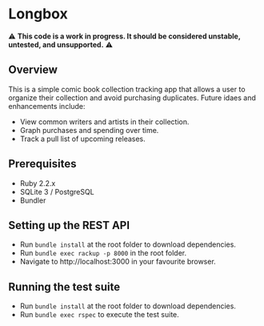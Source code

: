 # Longbox

:warning: **This code is a work in progress. It should be considered unstable, untested, and unsupported.** :warning:

## Overview

This is a simple comic book collection tracking app that allows a user to organize their collection and avoid purchasing duplicates. Future idaes and enhancements include:
  
  * View common writers and artists in their collection.
  * Graph purchases and spending over time.
  * Track a pull list of upcoming releases. 

## Prerequisites

  * Ruby 2.2.x
  * SQLite 3 / PostgreSQL
  * Bundler
   
## Setting up the REST API

  * Run `bundle install` at the root folder to download dependencies.
  * Run `bundle exec rackup -p 8000` in the root folder.
  * Navigate to http://localhost:3000 in your favourite browser.

## Running the test suite

  * Run `bundle install` at the root folder to download dependencies.
  * Run `bundle exec rspec` to execute the test suite.
